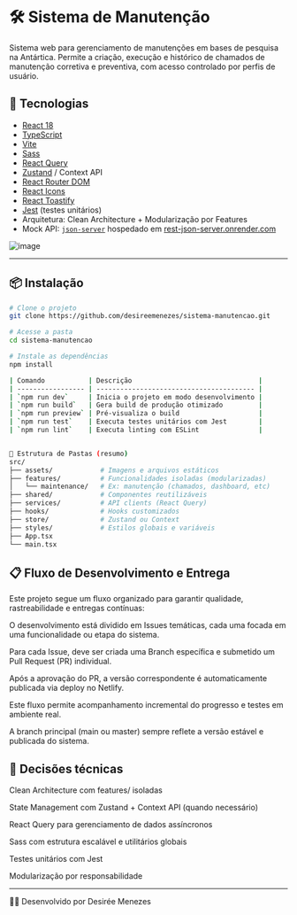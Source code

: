 # 🛠️ Sistema de Manutenção

Sistema web para gerenciamento de manutenções em bases de pesquisa na Antártica. 
Permite a criação, execução e histórico de chamados de manutenção corretiva e preventiva, com acesso controlado por perfis de usuário.

## 🚀 Tecnologias

- [React 18](https://reactjs.org/)
- [TypeScript](https://www.typescriptlang.org/)
- [Vite](https://vitejs.dev/)
- [Sass](https://sass-lang.com/)
- [React Query](https://react-query.tanstack.com/)
- [Zustand](https://zustand-demo.pmnd.rs/) / Context API
- [React Router DOM](https://reactrouter.com/)
- [React Icons](https://react-icons.github.io/react-icons/)
- [React Toastify](https://fkhadra.github.io/react-toastify/)
- [Jest](https://jestjs.io/) (testes unitários)
- Arquitetura: Clean Architecture + Modularização por Features
- Mock API: [`json-server`](https://github.com/typicode/json-server) hospedado em [rest-json-server.onrender.com](https://rest-json-server.onrender.com/)

 ![image](https://github.com/user-attachments/assets/392e729d-744b-4e1d-acbe-b5e1c6da78c8)


---

## 📦 Instalação

```bash
# Clone o projeto
git clone https://github.com/desireemenezes/sistema-manutencao.git

# Acesse a pasta
cd sistema-manutencao

# Instale as dependências
npm install

| Comando           | Descrição                                |
| ----------------- | ---------------------------------------- |
| `npm run dev`     | Inicia o projeto em modo desenvolvimento |
| `npm run build`   | Gera build de produção otimizado         |
| `npm run preview` | Pré-visualiza o build                    |
| `npm run test`    | Executa testes unitários com Jest        |
| `npm run lint`    | Executa linting com ESLint               |


🧱 Estrutura de Pastas (resumo)
src/
├── assets/            # Imagens e arquivos estáticos
├── features/          # Funcionalidades isoladas (modularizadas)
│   └── maintenance/   # Ex: manutenção (chamados, dashboard, etc)
├── shared/            # Componentes reutilizáveis
├── services/          # API clients (React Query)
├── hooks/             # Hooks customizados
├── store/             # Zustand ou Context
├── styles/            # Estilos globais e variáveis
├── App.tsx
└── main.tsx
````

## 📋 Fluxo de Desenvolvimento e Entrega
Este projeto segue um fluxo organizado para garantir qualidade, rastreabilidade e entregas contínuas:

O desenvolvimento está dividido em Issues temáticas, cada uma focada em uma funcionalidade ou etapa do sistema.

Para cada Issue, deve ser criada uma Branch específica e submetido um Pull Request (PR) individual.

Após a aprovação do PR, a versão correspondente é automaticamente publicada via deploy no Netlify.

Este fluxo permite acompanhamento incremental do progresso e testes em ambiente real.

A branch principal (main ou master) sempre reflete a versão estável e publicada do sistema.

## 🧠 Decisões técnicas
Clean Architecture com features/ isoladas

State Management com Zustand + Context API (quando necessário)

React Query para gerenciamento de dados assíncronos

Sass com estrutura escalável e utilitários globais

Testes unitários com Jest

Modularização por responsabilidade

---

🧑‍💻
Desenvolvido por Desirée Menezes
